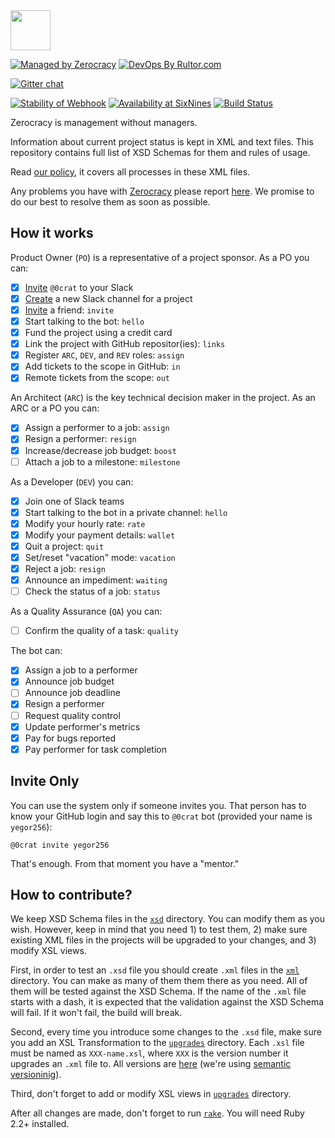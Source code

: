 <img src="http://www.zerocracy.com/logo.svg" width="64px" height="64px"/>

[![Managed by Zerocracy](http://www.0crat.com/badge/C3NDPUA8L.svg)](http://www.0crat.com/p/C3NDPUA8L)
[![DevOps By Rultor.com](http://www.rultor.com/b/zerocracy/datum)](http://www.rultor.com/p/zerocracy/datum)

[![Gitter chat](https://badges.gitter.im/gitterHQ/gitter.svg)](https://gitter.im/zerocracy/Lobby)

[![Stability of Webhook](http://www.rehttp.net/b?u=http%3A%2F%2Fwww.0crat.com%2Fghook)](http://www.rehttp.net/i?u=http%3A%2F%2Fwww.0crat.com%2Fghook)
[![Availability at SixNines](http://www.sixnines.io/b/2b3a)](http://www.sixnines.io/h/2b3a)
[![Build Status](https://travis-ci.org/zerocracy/datum.svg?branch=master)](https://travis-ci.org/zerocracy/datum)

Zerocracy is management without managers.

Information about current project status is kept in XML and text
files. This repository contains full list of XSD Schemas for them
and rules of usage.

Read [our policy](http://datum.zerocracy.com/pages/policy.html),
it covers all processes in these XML files.

Any problems you have with [Zerocracy](http://www.zerocracy.com)
please report [here](https://github.com/zerocracy/datum/issues).
We promise to do our best to resolve them as soon as possible.

## How it works

Product Owner (`PO`) is a representative of a project sponsor.
As a PO you can:

  - [x] [Invite](http://www.0crat.com/invite) `@0crat` to your Slack
  - [x] [Create](https://get.slack.help/hc/en-us/articles/201402297-Create-a-channel) a new Slack channel for a project
  - [x] [Invite](#invite-only) a friend: `invite`
  - [x] Start talking to the bot: `hello`
  - [x] Fund the project using a credit card
  - [x] Link the project with GitHub repositor(ies): `links`
  - [x] Register `ARC`, `DEV`, and `REV` roles: `assign`
  - [x] Add tickets to the scope in GitHub: `in`
  - [x] Remote tickets from the scope: `out`

An Architect (`ARC`) is the key technical decision maker
in the project. As an ARC or a PO you can:

  - [x] Assign a performer to a job: `assign`
  - [x] Resign a performer: `resign`
  - [x] Increase/decrease job budget: `boost`
  - [ ] Attach a job to a milestone: `milestone`

As a Developer (`DEV`) you can:

  - [x] Join one of Slack teams
  - [x] Start talking to the bot in a private channel: `hello`
  - [x] Modify your hourly rate: `rate`
  - [x] Modify your payment details: `wallet`
  - [x] Quit a project: `quit`
  - [x] Set/reset "vacation" mode: `vacation`
  - [x] Reject a job: `resign`
  - [x] Announce an impediment: `waiting`
  - [ ] Check the status of a job: `status`

As a Quality Assurance (`QA`) you can:

  - [ ] Confirm the quality of a task: `quality`

The bot can:

  - [x] Assign a job to a performer
  - [x] Announce job budget
  - [ ] Announce job deadline
  - [x] Resign a performer
  - [ ] Request quality control
  - [x] Update performer's metrics
  - [x] Pay for bugs reported
  - [x] Pay performer for task completion

## Invite Only

You can use the system only if someone invites you. That person has to
know your GitHub login and say this to `@0crat` bot (provided your name
is `yegor256`):

```
@0crat invite yegor256
```

That's enough. From that moment you have a "mentor."

## How to contribute?

We keep XSD Schema files in the [`xsd`](https://github.com/zerocracy/datum/tree/master/xsd)
directory. You can modify them as you wish. However, keep in mind that you
need 1) to test them, 2) make sure existing XML files in the projects will
be upgraded to your changes, and 3) modify XSL views.

First, in order to test an `.xsd` file you should create `.xml` files
in the [`xml`](https://github.com/zerocracy/datum/tree/master/xml) directory.
You can make as many of them them there as you need. All of them will be
tested against the XSD Schema. If the name of the `.xml` file starts with
a dash, it is expected that the validation against the XSD Schema will fail.
If it won't fail, the build will break.

Second, every time you introduce some changes to the `.xsd` file, make sure
you add an XSL Transformation to the
[`upgrades`](https://github.com/zerocracy/datum/tree/master/upgrades) directory.
Each `.xsl` file must be named as `XXX-name.xsl`, where `XXX` is the version
number it upgrades an `.xml` file to. All versions are
[here](https://github.com/zerocracy/datum/releases) (we're using
[semantic versioninig](http://semver.org/)).

Third, don't forget to add or modify XSL views in
[`upgrades`](https://github.com/zerocracy/datum/tree/master/xsl) directory.

After all changes are made, don't forget to run
[`rake`](https://github.com/ruby/rake).
You will need Ruby 2.2+ installed.
